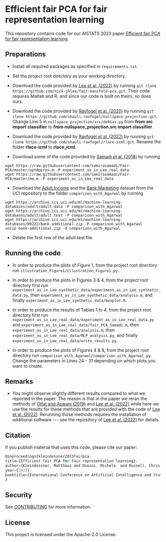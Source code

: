 # Efficient fair PCA for fair representation learning

This repository contains code for our AISTATS 2023 paper [Efficient fair PCA for fair representation learning](http://aistats.org/aistats2023/accepted.html).

## Preparations

* Install all required packages as specified in `requirements.txt`.

* Set the project root directory as your working directory.

* Download the code provided by [Lee et al. (2022)](https://github.com/nick-jhlee/fair-manifold-pca) by running
   `git clone https://github.com/nick-jhlee/fair-manifold-pca.git`. Their code requires Matlab
   and R, and since our code is built on theirs, so does ours.

* Download the code provided by [Ravfogel et al. (2020)](https://github.com/shauli-ravfogel/nullspace_projection) by running
   `git clone https://github.com/shauli-ravfogel/nullspace_projection.git`. Change Line 5 in
   `nullspace_projection/src/debias.py` from **from src import classifier** to
   **from nullspace_projection.src import classifier**.

* Download the code provided by [Ravfogel et al. (2022)](https://github.com/shauli-ravfogel/rlace-icml) by running
   `git clone https://github.com/shauli-ravfogel/rlace-icml.git`. Rename the folder **rlace-icml** to
   **rlace_icml**.

* Download some of the code provided by [Samadi et al. (2018)](https://github.com/samirasamadi/Fair-PCA) by running 
```
wget https://raw.githubusercontent.com/samirasamadi/Fair-PCA/master/optApprox.m -P experiment_as_in_Lee_real_data
wget https://raw.githubusercontent.com/samirasamadi/Fair-PCA/master/mw.m -P experiment_as_in_Lee_real_data
```

* Download the [Adult Income](https://archive.ics.uci.edu/ml/datasets/adult) and the [Bank Marketing](https://archive.ics.uci.edu/ml/datasets/bank+marketing) dataset from the UCI repository to the folder `comparison_with_Agarwal` by running
```
wget https://archive.ics.uci.edu/ml/machine-learning-databases/adult/adult.data -P comparison_with_Agarwal
wget https://archive.ics.uci.edu/ml/machine-learning-databases/adult/adult.test -P comparison_with_Agarwal
wget https://archive.ics.uci.edu/ml/machine-learning-databases/00222/bank-additional.zip -P comparison_with_Agarwal
unzip bank-additional.zip -d comparison_with_Agarwal
``` 
* Delete the first row of the adult.test file.
 

 
## Running the code

* In order to produce the plots of Figure 1, from the project root directory run `illustration_Figure1/illustration_Figure1.py`.

* In order to produce the plots in Figures 3 & 4, from the project root directory first run `experiment_as_in_Lee_synthetic_data/experiment_as_in_Lee_synthetic_data.py`,
   then `experiment_as_in_Lee_synthetic_data/analysis.m`, and finally
   `experiment_as_in_Lee_synthetic_data/boxplot.R`.

* In order to produce the results of Tables 1 to 4, from the project root directory first run `experiment_as_in_Lee_real_data/experiment_as_in_Lee_real_data.py` and `experiment_as_in_Lee_real_data/fair_PCA_Samadi.m`, 
   then `experiment_as_in_Lee_real_data/analysis.m`, then
   `experiment_as_in_Lee_real_data/MLP_analysis.py`, and finally
   `experiment_as_in_Lee_real_data/write_results.py`.

* In order to produce the plots of Figures 4 & 8, from the project root directory
 run `comparison_with_Agarwal/comparison_with_Agarwal.py`. Change the parameters in 
   Lines 24 - 31 depending on which plots you want to create.
 

 ## Remarks

 * You might observe slightly different results compared to what we reported in the paper. The reason is that in the paper we reran the methods of [Olfat and Aswani (2019)](https://arxiv.org/abs/1802.03765) and [Lee et al. (2022)](https://arxiv.org/abs/2109.11196) while here we use the results for these methods that are provided with the code of [Lee et al. (2022)](https://github.com/nick-jhlee/fair-manifold-pca). Rerunning those methods requires the installation of additional software --- see the repository of [Lee et al. (2022)](https://github.com/nick-jhlee/fair-manifold-pca) for details.


 ## Citation

If you publish material that uses this code, please cite our paper:

```js
@inproceedings{kleindessner2023fairpca,
title={Efficient fair PCA for fair representation learning},
author={Kleindessner, Matthäus and Donini, Michele  and Russell, Chris and Zafar, Muhammad Bilal},
year={2023},
booktitle={International Conference on Artificial Intelligence and Statistics (AISTATS)}
}
```

## Security

See [CONTRIBUTING](CONTRIBUTING.md#security-issue-notifications) for more information.

## License

This project is licensed under the Apache-2.0 License.
